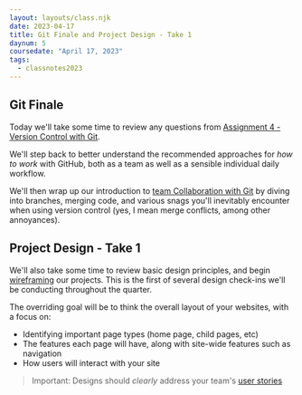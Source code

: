 ```yaml
---
layout: layouts/class.njk
date: 2023-04-17
title: Git Finale and Project Design - Take 1
daynum: 5
coursedate: "April 17, 2023"
tags:
  - classnotes2023
---
```


## Git Finale

Today we'll take some time to review any questions from [Assignment 4 - Version Control with Git](../../assignments/4/).

We'll step back to better understand the recommended approaches for _how
to work_ with GitHub, both as a team as well as a sensible individual daily workflow.

We'll then wrap up our introduction to [team Collaboration with Git](../../topics/team_collab_with_git/) by diving into branches, merging code, and various snags you'll inevitably encounter when using version control (yes, I mean merge conflicts, among other annoyances).


## Project Design - Take 1

We'll also take some time to review basic design principles, and begin
[wireframing][] our projects. This is the first of several design
check-ins we'll be conducting throughout the quarter.

The overriding goal will be to think the overall layout of your
websites, with a focus on:

- Identifying important page types (home page, child pages, etc)
- The features each page will have, along with site-wide features such as navigation
- How users will interact with your site

> Important: Designs should *clearly* address your team's [user stories](../../topics/beats_and_user_stories/)


[wireframing]: https://en.wikipedia.org/wiki/Website_wireframe
